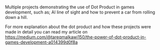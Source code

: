 Multiple projects demonstrating the use of Dot Product in games development,
such as; AI line of sight and how to prevent a car from rolling down a hill.

For more explanation about the dot product and how these projects were made in detail
you can read my article on https://medium.com/@tareqmalkawi150/the-power-of-dot-product-in-games-development-a014399d0f8a
